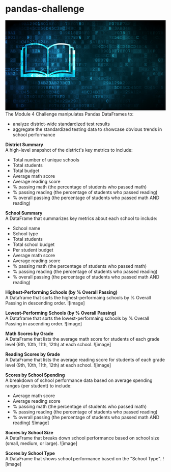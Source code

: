 # pandas-challenge
![image](https://github.com/RachaelCaldwell/pandas-challenge/blob/main/Starter_Code/Images/education.png?raw=true) 
The Module 4 Challenge manipulates Pandas DataFrames to:
* analyze district-wide standardized test results
* aggregate the standardized testing data to showcase obvious trends in school performance

**District Summary** <br>
A high-level snapshot of the district's key metrics to include:
* Total number of unique schools
* Total students
* Total budget
* Average math score
* Average reading score
* % passing math (the percentage of students who passed math)
* % passing reading (the percentage of students who passed reading)
* % overall passing (the percentage of students who passed math AND reading)

**School Summary** <br>
A DataFrame that summarizes key metrics about each school to include:
* School name
* School type
* Total students
* Total school budget
* Per student budget
* Average math score
* Average reading score
* % passing math (the percentage of students who passed math)
* % passing reading (the percentage of students who passed reading)
* % overall passing (the percentage of students who passed math AND reading)

**Highest-Performing Schools (by % Overall Passing)** <br>
A Dataframe that sorts the highest-performaing schools by % Overall Passing in descending order.
![image]

**Lowest-Performing Schools (by % Overall Passing)** <br>
A Dataframe that sorts the lowest-performaing schools by % Overall Passing in ascending order.
![image]

**Math Scores by Grade** <br>
A DataFrame that lists the average math score for students of each grade level (9th, 10th, 11th, 12th) at each school.
![image]

**Reading Scores by Grade** <br>
A DataFrame that lists the average reading score for students of each grade level (9th, 10th, 11th, 12th) at each school.
![image]

**Scores by School Spending** <br>
A breakdown of school performance data based on average spending ranges (per student) to include:
* Average math score
* Average reading score
* % passing math (the percentage of students who passed math)
* % passing reading (the percentage of students who passed reading)
* % overall passing (the percentage of students who passed math AND reading)
![image]

**Scores by School Size** <br>
A DataFrame that breaks down school performance based on school size (small, medium, or large).
![image]

**Scores by School Type** <br>
A DataFrame that shows school performance based on the "School Type".
![image]
